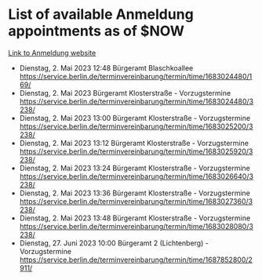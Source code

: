 # List of available Anmeldung appointments as of $NOW
[Link to Anmeldung website](https://service.berlin.de/terminvereinbarung/termin/tag.php?termin=1&anliegen[]=120686&dienstleisterlist=122210,122217,327316,122219,327312,122227,327314,122231,327346,122243,327348,122254,122252,329742,122260,329745,122262,329748,122271,327278,122273,327274,122277,327276,330436,122280,327294,122282,327290,122284,327292,122291,327270,122285,327266,122286,327264,122296,327268,150230,329760,122297,327286,122294,327284,122312,329763,122314,329775,122304,327330,122311,327334,122309,327332,317869,122281,327352,122279,329772,122283,122276,327324,122274,327326,122267,329766,122246,327318,122251,327320,122257,327322,122208,327298,122226,327300&herkunft=http%3A%2F%2Fservice.berlin.de%2Fdienstleistung%2F120686%2F)
- Dienstag, 2. Mai 2023 12:48 Bürgeramt Blaschkoallee https://service.berlin.de/terminvereinbarung/termin/time/1683024480/169/
- Dienstag, 2. Mai 2023  Bürgeramt Klosterstraße - Vorzugstermine https://service.berlin.de/terminvereinbarung/termin/time/1683024480/3238/
- Dienstag, 2. Mai 2023 13:00 Bürgeramt Klosterstraße - Vorzugstermine https://service.berlin.de/terminvereinbarung/termin/time/1683025200/3238/
- Dienstag, 2. Mai 2023 13:12 Bürgeramt Klosterstraße - Vorzugstermine https://service.berlin.de/terminvereinbarung/termin/time/1683025920/3238/
- Dienstag, 2. Mai 2023 13:24 Bürgeramt Klosterstraße - Vorzugstermine https://service.berlin.de/terminvereinbarung/termin/time/1683026640/3238/
- Dienstag, 2. Mai 2023 13:36 Bürgeramt Klosterstraße - Vorzugstermine https://service.berlin.de/terminvereinbarung/termin/time/1683027360/3238/
- Dienstag, 2. Mai 2023 13:48 Bürgeramt Klosterstraße - Vorzugstermine https://service.berlin.de/terminvereinbarung/termin/time/1683028080/3238/
- Dienstag, 27. Juni 2023 10:00 Bürgeramt 2 (Lichtenberg) - Vorzugstermine https://service.berlin.de/terminvereinbarung/termin/time/1687852800/2911/
